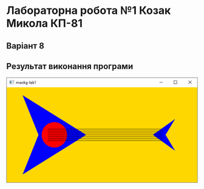 # Лабораторна робота №1 Козак Микола КП-81

## Варіант 8

## Результат виконання програми
![lab1](img.png)
